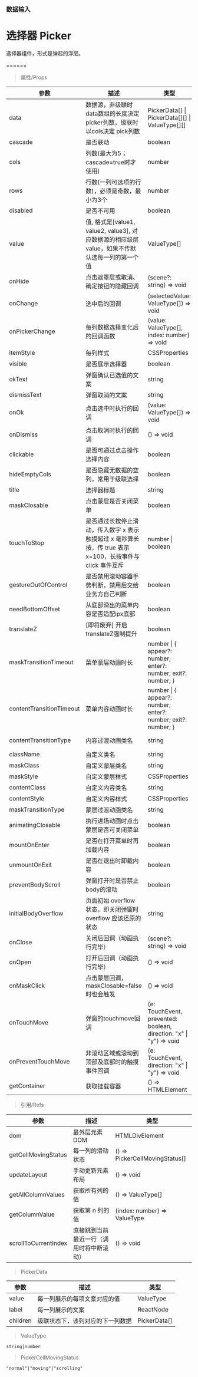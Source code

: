 ### 数据输入

# 选择器 Picker

选择器组件，形式是弹起的浮层。

======

> 属性/Props

|参数|描述|类型|默认值|
|----------|-------------|------|------|
|data|数据源，非级联时data数组的长度决定picker列数，级联时以cols决定 pick列数|PickerData\[\] \| PickerData\[\]\[\] \| ValueType\[\]\[\]|必填|
|cascade|是否联动|boolean|true|
|cols|列数(最大为5；cascade=true时才使用)|number|3|
|rows|行数(一列可选项的行数)，必须是奇数，最小为3个|number|5|
|disabled|是否不可用|boolean|false|
|value|值, 格式是\[value1, value2, value3\], 对应数据源的相应级层value，如果不传默认选每一列的第一个值|ValueType\[\]|-|
|onHide|点击遮罩层或取消、确定按钮的隐藏回调|(scene?: string) =\> void|-|
|onChange|选中后的回调|(selectedValue: ValueType\[\]) =\> void|-|
|onPickerChange|每列数据选择变化后的回调函数|(value: ValueType\[\], index: number) =\> void|-|
|itemStyle|每列样式|CSSProperties|-|
|visible|是否展示选择器|boolean|false|
|okText|弹窗确认已选值的文案|string|"确定"|
|dismissText|弹窗取消的文案|string|"取消"|
|onOk|点击选中时执行的回调|(value: ValueType\[\]) =\> void|-|
|onDismiss|点击取消时执行的回调|() =\> void|-|
|clickable|是否可通过点击操作选择内容|boolean|true|
|hideEmptyCols|是否隐藏无数据的空列，常用于级联选择|boolean|false|
|title|选择器标题|string|""|
|maskClosable|点击蒙层是否关闭菜单|boolean|false|
|touchToStop|是否通过长按停止滑动，传入数字 x 表示触摸超过 x 毫秒算长按，传 true 表示 x=100，长按事件与 click 事件互斥|number \| boolean|false|
|gestureOutOfControl|是否禁用滚动容器手势判断，禁用后交给业务方自己判断|boolean|true|
|needBottomOffset|从底部滑出的菜单内容是否适配ipx底部|boolean|false|
|translateZ|\[即将废弃\] 开启translateZ强制提升|boolean|false|
|maskTransitionTimeout|菜单蒙层动画时长|number \| \{ appear?: number; enter?: number; exit?: number; \}|{ enter: 450, exit: 240 }|
|contentTransitionTimeout|菜单内容动画时长|number \| \{ appear?: number; enter?: number; exit?: number; \}|{ enter: 450, exit: 240 }|
|contentTransitionType|内容过渡动画类名|string|\`slide-from-${props.direction}\`|
|className|自定义类名|string|-|
|maskClass|自定义蒙层类名|string|-|
|maskStyle|自定义蒙层样式|CSSProperties|-|
|contentClass|自定义内容类名|string|-|
|contentStyle|自定义内容样式|CSSProperties|-|
|maskTransitionType|蒙层过渡动画类名|string|"fade"|
|animatingClosable|执行进场动画时点击蒙层是否可关闭菜单|boolean|false|
|mountOnEnter|是否在打开菜单时再加载内容|boolean|true|
|unmountOnExit|是否在退出时卸载内容|boolean|true|
|preventBodyScroll|弹窗打开时是否禁止body的滚动|boolean|true|
|initialBodyOverflow|页面初始 overflow 状态，即关闭弹窗时 overflow 应该还原的状态|string|第一个全屏组件（弹窗、toast等）打开时页面overflow值|
|onClose|关闭后回调（动画执行完毕）|(scene?: string) =\> void|-|
|onOpen|打开后回调（动画执行完毕）|() =\> void|-|
|onMaskClick|点击蒙层回调，maskClosable=false时也会触发|() =\> void|-|
|onTouchMove|弹窗的touchmove回调|(e: TouchEvent, prevented: boolean, direction: "x" \| "y") =\> void|-|
|onPreventTouchMove|非滚动区域或滚动到顶部及底部时的触摸事件回调|(e: TouchEvent, direction: "x" \| "y") =\> void|-|
|getContainer|获取挂载容器|() =\> HTMLElement|-|

> 引用/Refs

|参数|描述|类型|
|----------|-------------|------|
|dom|最外层元素 DOM|HTMLDivElement|
|getCellMovingStatus|每一列的滑动状态|() =\> PickerCellMovingStatus\[\]|
|updateLayout|手动更新元素布局|() =\> void|
|getAllColumnValues|获取所有列的值|() =\> ValueType\[\]|
|getColumnValue|获取第 n 列的值|(index: number) =\> ValueType|
|scrollToCurrentIndex|直接跳到当前最近一行（调用时将中断滚动）|() =\> void|

> PickerData

|参数|描述|类型|
|----------|-------------|------|
|value|每一列展示的每项文案对应的值|ValueType|
|label|每一列展示的文案|ReactNode|
|children|级联状态下，该列对应的下一列数据|PickerData\[\]|

> ValueType

```
string|number
```

> PickerCellMovingStatus

```
"normal"|"moving"|"scrolling"
```
